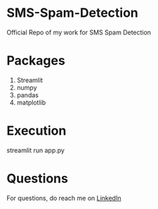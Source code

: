 # SMS-Spam-Detection
Official Repo of my work for SMS Spam Detection

# Packages
1. Streamlit
2. numpy
3. pandas
4. matplotlib

# Execution
streamlit run app.py

# Questions
For questions, do reach me on <a href="https://linkedin.com/in/MadhuPIoT">LinkedIn</a>
